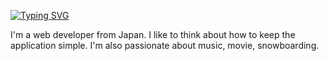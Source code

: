 [![Typing SVG](https://readme-typing-svg.demolab.com?font=Open+Sans&weight=500&size=18&pause=1000&color=4D75CD&repeat=false&width=435&lines=Hi+there!+please+make+yourself+at+home+%F0%9F%A6%A6)](https://git.io/typing-svg)

I'm a web developer from Japan. I like to think about how to keep the application simple. I'm also passionate about music, movie, snowboarding.
